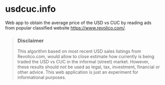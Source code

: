 # usdcuc.info
Web app to obtain the average price of the USD vs CUC by reading ads from popular classified website https://www.revolico.com/.

> ### Disclaimer
> This algorithm based on most recent USD sales listings from Revolico.com, would allow to close estimate how currently is being traded the USD vs CUC in the informal (street) market. However, these results should not be used as legal, tax, investment, financial or other advice. This web application is just an experiment for informational purposes.

